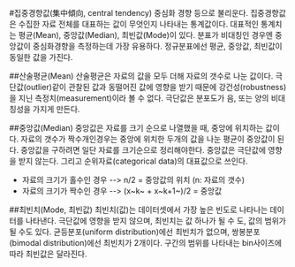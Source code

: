 



#집중경향값(集中傾向, central tendency)
중심화 경향 등으로 불리운다. 집중경향값은 수집한 자료 전체를 대표하는 값이 무엇인지 나타내는 통계값이다. 대표적인 통계치는 평균(Mean), 중앙값(Median), 최빈값(Mode)이 있다.
분표가 비대칭인 경우엔 중앙값이 중심화경향을 측정하는데 가장 유용하다. 정규분표에선 평균, 중앙값, 최빈값이 동일한 값을 가진다.

##산술평균(Mean)
산술평균은 자료의 값을 모두 더해 자료의 갯수로 나눈 값이다. 극단값(outlier)같이 관찰된 값과 동떨어진 값에 영향을 받기 때문에 강건성(robustness)을 지닌 측정치(measurement)이라 볼 수 없다. 극단값은 분포도가 음, 또는 양의 비대칭성을 가지게 만든다. 

##중앙값(Median)
중앙값은 자료를 크기 순으로 나열했을 때, 중앙에 위치하는 값이다. 자료의 갯수가 짝수개인경우는 중앙에 위치한 두개의 값을 나눈 평균이 중앙값이 된다. 중앙값을 구하려면 일단 자료를 크기순으로 정리해야한다.
중앙값은 극단값에 영향을 받지 않는다. 그리고 순위자료(categorical data)의 대표값으로 쓰인다.
* 자료의 크기가 홀수인 경우 --> n/2 = 중앙값의 위치 (n: 자료의 갯수)
* 자료의 크기가 짝수인 경우 --> (x~k~ + x~k+1~)/2 = 중앙값

##최빈치(Mode, 최빈값)
최빈치(값)는 데이터셋에서 가장 높은 빈도로 나타나는 데이터를 나타낸다. 극단값에 영향을 받지 않으며, 최빈치는 값 하나가 될 수 도, 값의 범위가 될 수도 있다. 균등분포(uniform distribution)에선 최빈치가 없으며, 쌍봉분포(bimodal distribution)에선 최빈치가 2개이다. 구간의 범위를 나타내는 bin사이즈에 따라 최빈값은 달라진다.
